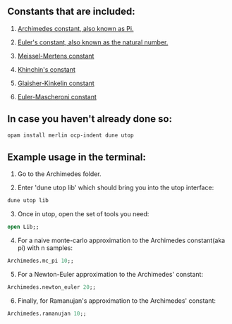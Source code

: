 ## Constants that are included:

1. [Archimedes constant, also known as Pi.](https://mathworld.wolfram.com/Pi.html)

2. [Euler's constant, also known as the natural number.](https://mathworld.wolfram.com/e.html)

3. [Meissel-Mertens constant](https://mathworld.wolfram.com/MertensConstant.html)

4. [Khinchin's constant](https://mathworld.wolfram.com/KhinchinsConstant.html)

5. [Glaisher-Kinkelin constant](https://mathworld.wolfram.com/Glaisher-KinkelinConstant.html)

6. [Euler-Mascheroni constant](https://mathworld.wolfram.com/Euler-MascheroniConstant.html)


## In case you haven't already done so:

```Ocaml
opam install merlin ocp-indent dune utop
```

## Example usage in the terminal:

1. Go to the Archimedes folder.

2. Enter 'dune utop lib' which should bring you into the utop interface:

```Ocaml
dune utop lib
```

3. Once in utop, open the set of tools you need:

```Ocaml
open Lib;;
```

4. For a naive monte-carlo approximation to the Archimedes constant(aka pi)
with n samples:

```Ocaml
Archimedes.mc_pi 10;;
```

5. For a Newton-Euler approximation to the Archimedes' constant:

```Ocaml
Archimedes.newton_euler 20;;
```

6. Finally, for Ramanujan's approximation to the Archimedes' constant:

```Ocaml
Archimedes.ramanujan 10;;
```
